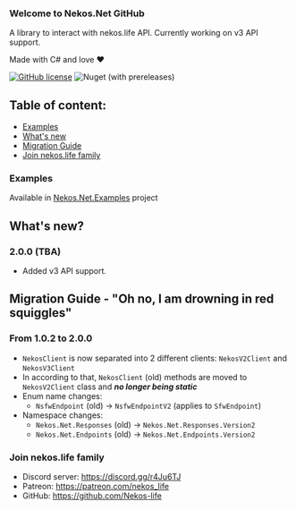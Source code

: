 ﻿### Welcome to Nekos.Net GitHub
A library to interact with nekos.life API. Currently working on v3 API support.

Made with C# and love ❤

[![GitHub license](https://img.shields.io/github/license/Nekos-life/Nekos.Net?style=flat-square)](https://github.com/Nekos-life/Nekos.Net/blob/master/LICENSE.md)
![Nuget (with prereleases)](https://img.shields.io/nuget/vpre/Nekos.Net?style=flat-square)

## Table of content:
- [Examples](#examples)
- [What's new](#whats-new)
- [Migration Guide](#migration-guide---oh-no-i-am-drowning-in-red-squiggles)
- [Join nekos.life family](#join-nekoslife-family)

### Examples
Available in [Nekos.Net.Examples](https://github.com/Nekos-life/Nekos.Net/tree/master/Nekos.Net.Examples) project

## What's new?
### 2.0.0 (TBA)
- Added v3 API support.

## Migration Guide - "Oh no, I am drowning in red squiggles"
### From 1.0.2 to 2.0.0
- `NekosClient` is now separated into 2 different clients: `NekosV2Client` and `NekosV3Client`
- In according to that, `NekosClient` (old) methods are moved to `NekosV2Client` class and _**no longer being static**_
- Enum name changes:
  + `NsfwEndpoint` (old) -> `NsfwEndpointV2` (applies to `SfwEndpoint`)
- Namespace changes:
  + `Nekos.Net.Responses` (old) -> `Nekos.Net.Responses.Version2`
  + `Nekos.Net.Endpoints` (old) -> `Nekos.Net.Endpoints.Version2`

### Join nekos.life family
- Discord server: https://discord.gg/r4Ju6TJ
- Patreon: https://patreon.com/nekos_life
- GitHub: https://github.com/Nekos-life


